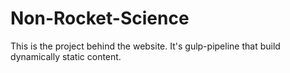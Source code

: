 # Non-Rocket-Science

This is the project behind the website. It's gulp-pipeline that build dynamically static content.